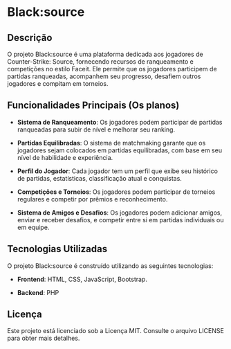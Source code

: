 # Black:source

## Descrição

O projeto Black:source é uma plataforma dedicada aos jogadores de Counter-Strike: Source, fornecendo recursos de ranqueamento e competições no estilo Faceit. Ele permite que os jogadores participem de partidas ranqueadas, acompanhem seu progresso, desafiem outros jogadores e compitam em torneios.

## Funcionalidades Principais (Os planos)

- **Sistema de Ranqueamento**: Os jogadores podem participar de partidas ranqueadas para subir de nível e melhorar seu ranking.
  
- **Partidas Equilibradas**: O sistema de matchmaking garante que os jogadores sejam colocados em partidas equilibradas, com base em seu nível de habilidade e experiência.

- **Perfil do Jogador**: Cada jogador tem um perfil que exibe seu histórico de partidas, estatísticas, classificação atual e conquistas.

- **Competições e Torneios**: Os jogadores podem participar de torneios regulares e competir por prêmios e reconhecimento.

- **Sistema de Amigos e Desafios**: Os jogadores podem adicionar amigos, enviar e receber desafios, e competir entre si em partidas individuais ou em equipe.

## Tecnologias Utilizadas

O projeto Black:source é construído utilizando as seguintes tecnologias:

- **Frontend**: HTML, CSS, JavaScript, Bootstrap.
  
- **Backend**: PHP

## Licença

Este projeto está licenciado sob a Licença MIT. Consulte o arquivo LICENSE para obter mais detalhes.
